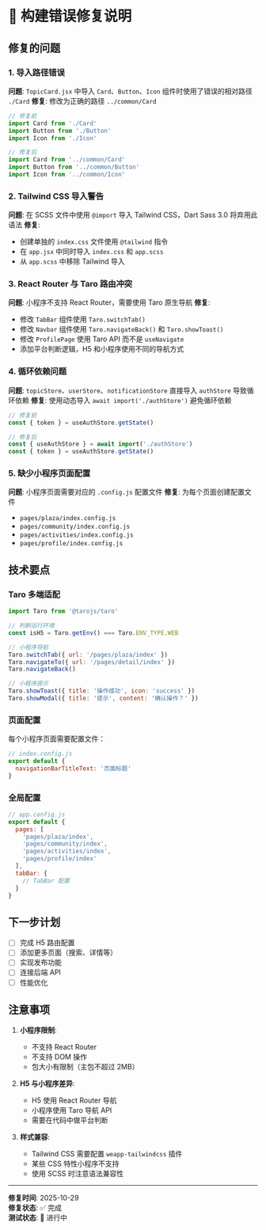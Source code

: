 # 🔧 构建错误修复说明

## 修复的问题

### 1. 导入路径错误
**问题**: `TopicCard.jsx` 中导入 `Card`、`Button`、`Icon` 组件时使用了错误的相对路径 `./Card`
**修复**: 修改为正确的路径 `../common/Card`

```javascript
// 修复前
import Card from './Card'
import Button from './Button'
import Icon from './Icon'

// 修复后
import Card from '../common/Card'
import Button from '../common/Button'
import Icon from '../common/Icon'
```

### 2. Tailwind CSS 导入警告
**问题**: 在 SCSS 文件中使用 `@import` 导入 Tailwind CSS，Dart Sass 3.0 将弃用此语法
**修复**: 
- 创建单独的 `index.css` 文件使用 `@tailwind` 指令
- 在 `app.jsx` 中同时导入 `index.css` 和 `app.scss`
- 从 `app.scss` 中移除 Tailwind 导入

### 3. React Router 与 Taro 路由冲突
**问题**: 小程序不支持 React Router，需要使用 Taro 原生导航
**修复**:
- 修改 `TabBar` 组件使用 `Taro.switchTab()`
- 修改 `Navbar` 组件使用 `Taro.navigateBack()` 和 `Taro.showToast()`
- 修改 `ProfilePage` 使用 Taro API 而不是 `useNavigate`
- 添加平台判断逻辑，H5 和小程序使用不同的导航方式

### 4. 循环依赖问题
**问题**: `topicStore`、`userStore`、`notificationStore` 直接导入 `authStore` 导致循环依赖
**修复**: 使用动态导入 `await import('./authStore')` 避免循环依赖

```javascript
// 修复前
const { token } = useAuthStore.getState()

// 修复后
const { useAuthStore } = await import('./authStore')
const { token } = useAuthStore.getState()
```

### 5. 缺少小程序页面配置
**问题**: 小程序页面需要对应的 `.config.js` 配置文件
**修复**: 为每个页面创建配置文件
- `pages/plaza/index.config.js`
- `pages/community/index.config.js`
- `pages/activities/index.config.js`
- `pages/profile/index.config.js`

## 技术要点

### Taro 多端适配

```javascript
import Taro from '@tarojs/taro'

// 判断运行环境
const isH5 = Taro.getEnv() === Taro.ENV_TYPE.WEB

// 小程序导航
Taro.switchTab({ url: '/pages/plaza/index' })
Taro.navigateTo({ url: '/pages/detail/index' })
Taro.navigateBack()

// 小程序提示
Taro.showToast({ title: '操作成功', icon: 'success' })
Taro.showModal({ title: '提示', content: '确认操作？' })
```

### 页面配置

每个小程序页面需要配置文件：

```javascript
// index.config.js
export default {
  navigationBarTitleText: '页面标题'
}
```

### 全局配置

```javascript
// app.config.js
export default {
  pages: [
    'pages/plaza/index',
    'pages/community/index',
    'pages/activities/index',
    'pages/profile/index'
  ],
  tabBar: {
    // TabBar 配置
  }
}
```

## 下一步计划

- [ ] 完成 H5 路由配置
- [ ] 添加更多页面（搜索、详情等）
- [ ] 实现发布功能
- [ ] 连接后端 API
- [ ] 性能优化

## 注意事项

1. **小程序限制**: 
   - 不支持 React Router
   - 不支持 DOM 操作
   - 包大小有限制（主包不超过 2MB）

2. **H5 与小程序差异**:
   - H5 使用 React Router 导航
   - 小程序使用 Taro 导航 API
   - 需要在代码中做平台判断

3. **样式兼容**:
   - Tailwind CSS 需要配置 `weapp-tailwindcss` 插件
   - 某些 CSS 特性小程序不支持
   - 使用 SCSS 时注意语法兼容性

---

**修复时间**: 2025-10-29  
**修复状态**: ✅ 完成  
**测试状态**: 🔄 进行中


